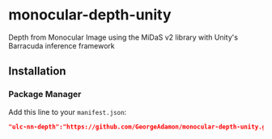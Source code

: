 # monocular-depth-unity
 Depth from Monocular Image using the MiDaS v2 library with Unity's Barracuda inference framework


## Installation

### Package Manager
Add this line to your `manifest.json`:
```json
"ulc-nn-depth":"https://github.com/GeorgeAdamon/monocular-depth-unity.git?path=/MonocularDepthBarracuda/Packages/DepthFromImage#main",
```
